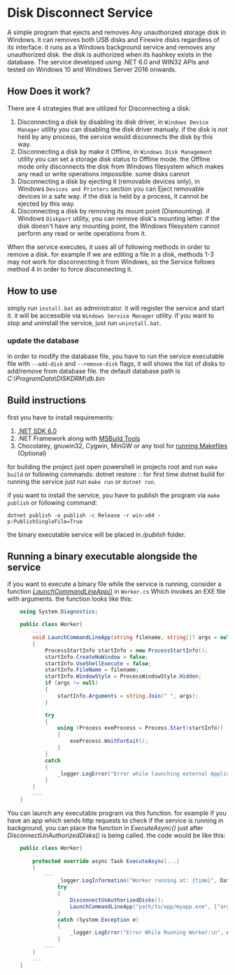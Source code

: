 # Disk Disconnect Service
A simple program that ejects and removes Any unauthorized storage disk in Windows. it can removes both USB disks and Firewire disks regardless of its interface. it runs as a Windows background service and removes any unauthorized disk. the disk is authorized when its hashkey exists in the database.
The service developed using .NET 6.0 and WIN32 APIs and tested on Windows 10 and Windows Server 2016 onwards.

## How Does it work?
There are 4 strategies that are utilized for Disconnecting a disk:
1. Disconnecting a disk by disabling its disk driver, in `Windows Device Manager` utility you can disabling the disk driver manualy. if the disk is not held by any process, the service would disconnects the disk by this way.
2. Disconnecting a disk by make it Offline, in `Windows Disk Management` utility you can set a storage disk status to Offline mode. the Offline mode only disconnects the disk from Windows filesystem which makes any read or write operations impossible. some disks cannot 
3. Disconnecting a disk by ejecting it (removable devices only), in Windows `Devices and Printers` section you can Eject removable devices in a safe way. if the disk is held by a process, it cannot be ejected by this way.
4. Disconnecting a disk by removing its mount point (Dismounting). if Windows `Diskpart` utility, you can remove disk's mounting letter. if the disk doesn't have any mounting point, the Windows filesystem cannot perform any read or write operations from it.

When the service executes, it uses all of following methods in order to remove a disk. for example if we are editing a file in a disk, methods 1-3 may not work for disconnecting it from Windows, so the Service follows method 4 in order to force disconnecting it.

## How to use
simply run `install.bat` as administrator. it will register the service and start it. it will be accessible via `Windows Service Manager` utility.
if you want to stop and uninstall the service, just run `uninstall.bat`.

### update the database
in order to modify the database file, you have to run the service executable file with `--add-disk` and `--remove-disk` flags, it will shows the list of disks to add/remove from database file. the default database path is *C:\ProgramData\DISKDRM\db.bin*

## Build instructions
first you have to install requirements:
1. [.NET SDK 6.0](https://dotnet.microsoft.com/en-us/download/dotnet/6.0)
2. .NET Framework along with [MSBuild Tools](https://visualstudio.microsoft.com/downloads/#build-tools-for-visual-studio-2022)
3. Chocolatey, gnuwin32, Cygwin, MinGW or any tool for [running Makefiles](https://stackoverflow.com/questions/32127524/how-to-install-and-use-make-in-windows) (Optional)

for building the project just open powershell in projects root and run `make build` or following commands:
    dotnet restore      :: for first time
	dotnet build
for running the service just run `make run` or `dotnet run`.

if you want to install the service, you have to publish the program via `make publish` or following command:

	dotnet publish -o publish -c Release -r win-x64 -p:PublishSingleFile=True

the binary executable service will be placed in */publish* folder.

## Running a binary executable alongside the service
if you want to execute a binary file while the service is running, consider a function [*LaunchCommandLineApp()*](https://stackoverflow.com/questions/9679375/how-can-i-run-an-exe-file-from-my-c-sharp-code) in `Worker.cs` Which invokes an EXE file with arguments. the function looks like this:

```c#
	using System.Diagnostics;

	public class Worker{
		...
		void LaunchCommandLineApp(string filename, string[]? args = null)
		{
			ProcessStartInfo startInfo = new ProcessStartInfo();
			startInfo.CreateNoWindow = false;
			startInfo.UseShellExecute = false;
			startInfo.FileName = filename;
			startInfo.WindowStyle = ProcessWindowStyle.Hidden;
			if (args != null)
			{
				startInfo.Arguments = string.Join(" ", args);
			}

			try
			{
				using (Process exeProcess = Process.Start(startInfo))
				{
					exeProcess.WaitForExit();
				}
			}
			catch
			{
				_logger.LogError("Error while launching external Application.");
			}
		}
		...
	}
```

You can launch any executable program via this function. for example if you have an app which sends http requests to check if the service is running in background, you can place the function in *ExecuteAsync()* just after *DisconnectUnAuthorizedDisks()* is being called. the code would be like this:

```c#
	public class Worker{
		...
		protected override async Task ExecuteAsync(...)
		{
			...
				_logger.LogInformation("Worker running at: {time}", DateTimeOffset.Now);
				try
				{
					DisconnectUnAuthorizedDisks();
					LaunchCommandLineApp("path/to/app/myapp.exe", ["arg1", "arg2", ...])
				}
				catch (System.Exception e)
				{
					_logger.LogError("Error While Running Worker:\n", e.ToString());
				}
			...
		}
		...
	}
```
